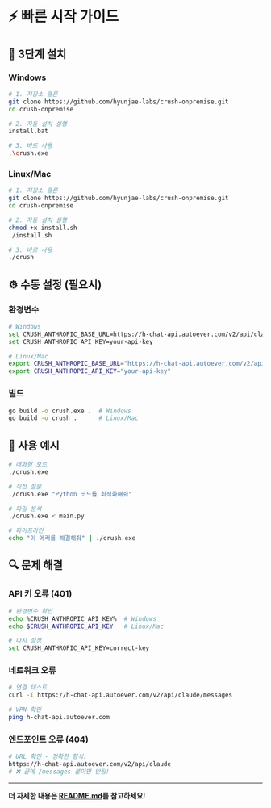 # ⚡ 빠른 시작 가이드

## 🚀 3단계 설치

### Windows
```bash
# 1. 저장소 클론
git clone https://github.com/hyunjae-labs/crush-onpremise.git
cd crush-onpremise

# 2. 자동 설치 실행
install.bat

# 3. 바로 사용
.\crush.exe
```

### Linux/Mac
```bash
# 1. 저장소 클론  
git clone https://github.com/hyunjae-labs/crush-onpremise.git
cd crush-onpremise

# 2. 자동 설치 실행
chmod +x install.sh
./install.sh

# 3. 바로 사용
./crush
```

## ⚙️ 수동 설정 (필요시)

### 환경변수
```bash
# Windows
set CRUSH_ANTHROPIC_BASE_URL=https://h-chat-api.autoever.com/v2/api/claude
set CRUSH_ANTHROPIC_API_KEY=your-api-key

# Linux/Mac
export CRUSH_ANTHROPIC_BASE_URL="https://h-chat-api.autoever.com/v2/api/claude"  
export CRUSH_ANTHROPIC_API_KEY="your-api-key"
```

### 빌드
```bash
go build -o crush.exe .  # Windows
go build -o crush .      # Linux/Mac
```

## 🎯 사용 예시

```bash
# 대화형 모드
./crush.exe

# 직접 질문
./crush.exe "Python 코드를 최적화해줘"

# 파일 분석
./crush.exe < main.py

# 파이프라인
echo "이 에러를 해결해줘" | ./crush.exe
```

## 🔍 문제 해결

### API 키 오류 (401)
```bash
# 환경변수 확인
echo %CRUSH_ANTHROPIC_API_KEY%  # Windows
echo $CRUSH_ANTHROPIC_API_KEY   # Linux/Mac

# 다시 설정
set CRUSH_ANTHROPIC_API_KEY=correct-key
```

### 네트워크 오류
```bash
# 연결 테스트
curl -I https://h-chat-api.autoever.com/v2/api/claude/messages

# VPN 확인
ping h-chat-api.autoever.com
```

### 엔드포인트 오류 (404)
```bash
# URL 확인 - 정확한 형식:
https://h-chat-api.autoever.com/v2/api/claude
# ❌ 끝에 /messages 붙이면 안됨!
```

---

**더 자세한 내용은 [README.md](README.md)를 참고하세요!**
